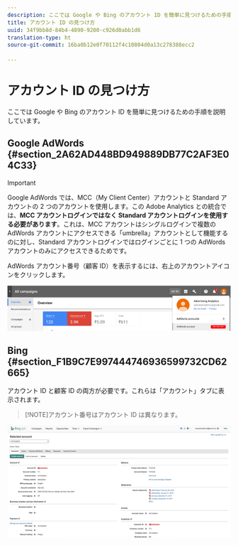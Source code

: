 ```yaml
---
description: ここでは Google や Bing のアカウント ID を簡単に見つけるための手順を説明しています。
title: アカウント ID の見つけ方
uuid: 34f9bb8d-84b4-4890-9200-c926d0abb1d6
translation-type: ht
source-git-commit: 16ba0b12e0f70112f4c10804d0a13c278388ecc2

---
```



# アカウント ID の見つけ方

ここでは Google や Bing のアカウント ID を簡単に見つけるための手順を説明しています。

## Google AdWords {#section_2A62AD448BD949889DB77C2AF3E04C33}

>[!IMPORTANT]
>
>Google AdWords では、MCC（My Client Center）アカウントと Standard アカウントの 2 つのアカウントを使用します。この Adobe Analytics との統合では、**MCC アカウントログインではなく Standard アカウントログインを使用する必要があります**。これは、MCC アカウントはシングルログインで複数の AdWords アカウントにアクセスできる「umbrella」アカウントとして機能するのに対し、Standard アカウントログインではログインごとに 1 つの AdWords アカウントのみにアクセスできるためです。

AdWords アカウント番号（顧客 ID）を表示するには、右上のアカウントアイコンをクリックします。

![](assets/google_account.png)

## Bing {#section_F1B9C7E997444746936599732CD62665}

アカウント ID と顧客 ID の両方が必要です。これらは「アカウント」タブに表示されます。

> [!NOTE]アカウント番号はアカウント ID は異なります。

![](assets/bing_id.png)
